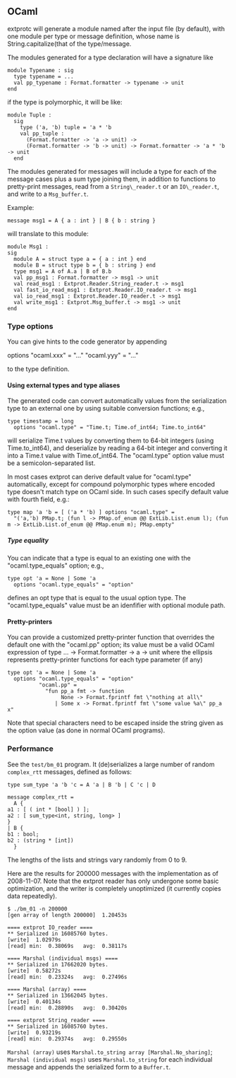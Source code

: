 
## OCaml

extprotc will generate a module named after the input file (by default), with
one module per type or message definition, whose name is
String.capitalize(that of the type/message.

The modules generated for a type declaration will have a signature like

    module Typename : sig
      type typename = ...
      val pp_typename : Format.formatter -> typename -> unit
    end

if the type is polymorphic, it will be like:

    module Tuple :
      sig
        type ('a, 'b) tuple = 'a * 'b
        val pp_tuple :
          (Format.formatter -> 'a -> unit) ->
          (Format.formatter -> 'b -> unit) -> Format.formatter -> 'a * 'b -> unit
      end

The modules generated for messages will include a type for each of the message
cases plus a sum type joining them, in addition to functions to pretty-print
messages, read from a `String\_reader.t` or an `IO\_reader.t`, and write to a
`Msg_buffer.t`.

Example:

    message msg1 = A { a : int } | B { b : string }

will translate to this module:

    module Msg1 :
    sig
      module A = struct type a = { a : int } end
      module B = struct type b = { b : string } end
      type msg1 = A of A.a | B of B.b
      val pp_msg1 : Format.formatter -> msg1 -> unit
      val read_msg1 : Extprot.Reader.String_reader.t -> msg1
      val fast_io_read_msg1 : Extprot.Reader.IO_reader.t -> msg1
      val io_read_msg1 : Extprot.Reader.IO_reader.t -> msg1
      val write_msg1 : Extprot.Msg_buffer.t -> msg1 -> unit
    end

### Type options

You can give hints to the code generator by appending

   options "ocaml.xxx" = "..."
           "ocaml.yyy" = "..."

to the type definition.

#### Using external types and type aliases

The generated code can convert automatically values from the serialization
type to an external one by using suitable conversion functions; e.g.,

    type timestamp = long
      options "ocaml.type" = "Time.t; Time.of_int64; Time.to_int64"

will serialize Time.t values by converting them to 64-bit integers
(using Time.to_int64), and deserialize by reading a 64-bit integer and
converting it into a Time.t value with Time.of_int64. The "ocaml.type" option
value must be a semicolon-separated list.

In most cases extprot can derive default value for "ocaml.type" automatically,
except for compound polymorphic types where encoded type doesn't match type on
OCaml side. In such cases specify default value with fourth field, e.g.:

    type map 'a 'b = [ ('a * 'b) ] options "ocaml.type" =
      "('a,'b) PMap.t; (fun l -> PMap.of_enum @@ ExtLib.List.enum l); (fun m -> ExtLib.List.of_enum @@ PMap.enum m); PMap.empty"

##### Type equality

You can indicate that a type is equal to an existing one with the
"ocaml.type_equals" option; e.g.,


    type opt 'a = None | Some 'a
      options "ocaml.type_equals" = "option"

defines an opt type that is equal to the usual option type. The
"ocaml.type_equals" value must be an idenfifier with optional module path.

#### Pretty-printers

You can provide a customized pretty-printer function that overrides the
default one with the "ocaml.pp" option; its value must be a valid
OCaml expression of type  ... -> Format.formatter -> a -> unit where
the ellipsis represents pretty-printer functions for each type parameter
(if any)

    type opt 'a = None | Some 'a
      options "ocaml.type_equals" = "option"
              "ocaml.pp" =
                "fun pp_a fmt -> function
                     None -> Format.fprintf fmt \"nothing at all\"
                   | Some x -> Format.fprintf fmt \"some value %a\" pp_a x"

Note that special characters need to be escaped inside the string given as the
option value (as done in normal OCaml programs).

### Performance

See the `test/bm_01` program.
It (de)serializes a large number of random `complex_rtt` messages, defined as
follows:

    type sum_type 'a 'b 'c = A 'a | B 'b | C 'c | D

    message complex_rtt =
      A {
	a1 : [ ( int * [bool] ) ];
	a2 : [ sum_type<int, string, long> ]
	}
    | B {
	b1 : bool;
	b2 : (string * [int])
      }

The lengths of the lists and strings vary randomly from 0 to 9.

Here are the results for 200000 messages with the implementation as of
2008-11-07. Note that the extprot reader has only undergone some basic
optimization, and the writer is completely unoptimized (it currently copies
data repeatedly).

    $ ./bm_01 -n 200000
    [gen array of length 200000]  1.20453s

    ==== extprot IO_reader ====
    ** Serialized in 16085760 bytes.
    [write]  1.02979s
    [read] min:  0.38069s   avg:  0.38117s

    ==== Marshal (individual msgs) ====
    ** Serialized in 17662020 bytes.
    [write]  0.58272s
    [read] min:  0.23324s   avg:  0.27496s

    ==== Marshal (array) ====
    ** Serialized in 13662045 bytes.
    [write]  0.40134s
    [read] min:  0.28890s   avg:  0.30420s

    ==== extprot String_reader ====
    ** Serialized in 16085760 bytes.
    [write]  0.93219s
    [read] min:  0.29374s   avg:  0.29550s

`Marshal (array)` uses `Marshal.to_string array [Marshal.No_sharing]`;
`Marshal (individual msgs)` uses `Marshal.to_string` for each individual
message and appends the serialized form to a `Buffer.t`.

